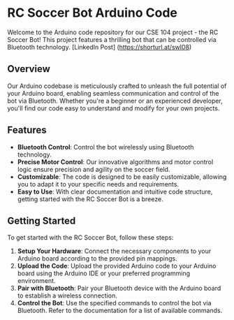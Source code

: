 # RC Soccer Bot Arduino Code

Welcome to the Arduino code repository for our CSE 104 project - the RC Soccer Bot! This project features a thrilling bot that can be controlled via Bluetooth technology.
[LinkedIn Post] (https://shorturl.at/swI08)

## Overview

Our Arduino codebase is meticulously crafted to unleash the full potential of your Arduino board, enabling seamless communication and control of the bot via Bluetooth. Whether you're a beginner or an experienced developer, you'll find our code easy to understand and modify for your own projects.

## Features

- **Bluetooth Control**: Control the bot wirelessly using Bluetooth technology.
- **Precise Motor Control**: Our innovative algorithms and motor control logic ensure precision and agility on the soccer field.
- **Customizable**: The code is designed to be easily customizable, allowing you to adapt it to your specific needs and requirements.
- **Easy to Use**: With clear documentation and intuitive code structure, getting started with the RC Soccer Bot is a breeze.

## Getting Started

To get started with the RC Soccer Bot, follow these steps:

1. **Setup Your Hardware**: Connect the necessary components to your Arduino board according to the provided pin mappings.
2. **Upload the Code**: Upload the provided Arduino code to your Arduino board using the Arduino IDE or your preferred programming environment.
3. **Pair with Bluetooth**: Pair your Bluetooth device with the Arduino board to establish a wireless connection.
4. **Control the Bot**: Use the specified commands to control the bot via Bluetooth. Refer to the documentation for a list of available commands.






